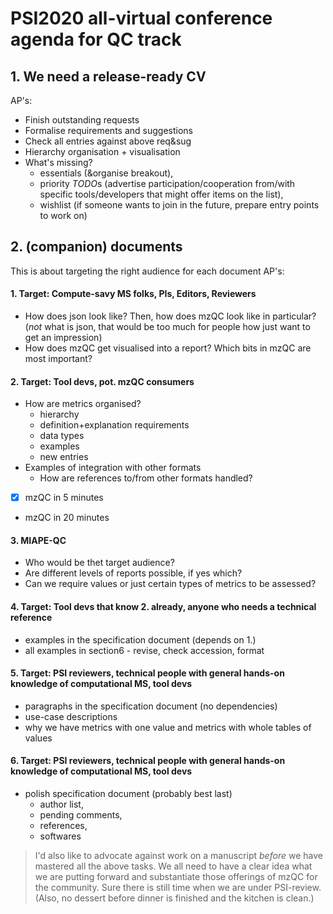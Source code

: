 # PSI2020 all-virtual conference agenda for QC track
## 1. We need a release-ready CV
AP's:
* Finish outstanding requests
* Formalise requirements and suggestions
* Check all entries against above req&sug
* Hierarchy organisation + visualisation 
* What's missing? 
  - essentials (&organise breakout), 
  - priority *TODO*s (advertise participation/cooperation from/with specific tools/developers that might offer items on the list), 
  - wishlist (if someone wants to join in the future, prepare entry points to work on)

## 2. (companion) documents
This is about targeting the right audience for each document
AP's:
#### 1. Target: Compute-savy MS folks, PIs, Editors, Reviewers
* How does json look like? Then, how does mzQC look like in particular?  (_not_ what is json, that would be too much for people how just want to get an impression)
* How does mzQC get visualised into a report? Which bits in mzQC are most important? 

#### 2. Target: Tool devs, pot. mzQC consumers
* How are metrics organised? 
  - hierarchy
  - definition+explanation requirements
  - data types
  - examples
  - new entries
* Examples of integration with other formats 
  - How are references to/from other formats handled?
* [x] mzQC in 5 minutes
* mzQC in 20 minutes

#### 3. MIAPE-QC
* Who would be thet target audience?
* Are different levels of reports possible, if yes which?
* Can we require values or just certain types of metrics to be assessed?

#### 4. Target: Tool devs that know 2. already, anyone who needs a technical reference
* examples in the specification document (depends on 1.)
* all examples in section6 - revise, check accession, format

#### 5. Target: PSI reviewers, technical people with general hands-on knowledge of computational MS, tool devs
* paragraphs in the specification document (no dependencies)
* use-case descriptions
* why we have metrics with one value and metrics with whole tables of values

#### 6. Target: PSI reviewers, technical people with general hands-on knowledge of computational MS, tool devs
* polish specification document (probably best last)
  - author list, 
  - pending comments, 
  - references, 
  - softwares



> I'd also like to advocate against work on a manuscript _before_ we have mastered all the above tasks. 
We all need to have a clear idea what we are putting forward and substantiate those offerings of mzQC for the community. 
Sure there is still time when we are under PSI-review.
(Also, no dessert before dinner is finished and the kitchen is clean.)
